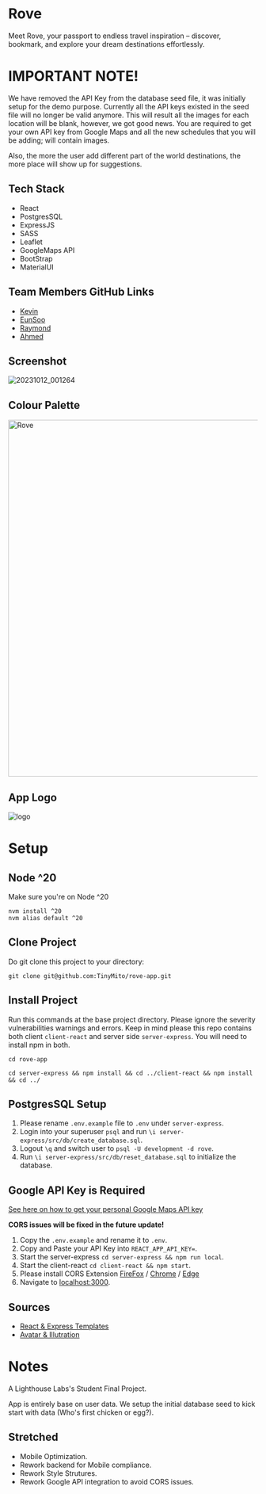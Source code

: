 # Rove
Meet Rove, your passport to endless travel inspiration – discover, bookmark, and explore your dream destinations effortlessly.

# IMPORTANT NOTE!
We have removed the API Key from the database seed file, it was initially setup for the demo purpose. Currently all the API keys existed in the seed file will no longer be valid anymore. This will result all the images for each location will be blank, however, we got good news. You are required to get your own API key from Google Maps and all the new schedules that you will be adding; will contain images.

Also, the more the user add different part of the world destinations, the more place will show up for suggestions.

## Tech Stack
* React 
* PostgresSQL
* ExpressJS
* SASS
* Leaflet
* GoogleMaps API
* BootStrap
* MaterialUI

## Team Members GitHub Links
* [Kevin](https://github.com/TinyMito) 
* [EunSoo](https://github.com/eunsookim1) 
* [Raymond](https://github.com/raylin98) 
* [Ahmed](https://github.com/Alhajahmed)

## Screenshot
![20231012_001264](https://github.com/TinyMito/rove-app/assets/75095713/9adc8fbf-cfa0-403a-93da-3e247baa0293)

## Colour Palette
<img width="720" alt="Rove" src="https://github.com/TinyMito/rove-app/assets/75095713/ea0b8050-6968-4fcf-88e4-387a01bc9f2b">

## App Logo
![logo](https://github.com/TinyMito/rove-app/assets/75095713/f3444c40-a0a5-4537-a8f9-8fb56060d866)

# Setup
## Node ^20
Make sure you're on Node ^20
```
nvm install ^20
nvm alias default ^20
```

## Clone Project
Do git clone this project to your directory:
```
git clone git@github.com:TinyMito/rove-app.git
```

## Install Project
Run this commands at the base project directory. Please ignore the severity vulnerabilities warnings and errors. Keep in mind please this repo contains both client `client-react` and server side `server-express`. You will need to install npm in both.
```
cd rove-app
```
```
cd server-express && npm install && cd ../client-react && npm install && cd ../
```

## PostgresSQL Setup
1. Please rename `.env.example` file to `.env` under `server-express`.
2. Login into your superuser `psql` and run `\i server-express/src/db/create_database.sql`.
3. Logout `\q` and switch user to `psql -U development -d rove`.
4. Run `\i server-express/src/db/reset_database.sql` to initialize the database.

## Google API Key is Required
[See here on how to get your personal Google Maps API key](https://developers.google.com/maps/documentation/embed/get-api-key)

**CORS issues will be fixed in the future update!**

1. Copy the `.env.example` and rename it to `.env`.
2. Copy and Paste your API Key into `REACT_APP_API_KEY=`.
3. Start the server-express `cd server-express && npm run local`. 
4. Start the client-react `cd client-react && npm start`.
5. Please install CORS Extension [FireFox](https://addons.mozilla.org/en-CA/firefox/addon/cors-unblock/?utm_content=addons-manager-reviews-link&utm_medium=firefox-browser&utm_source=firefox-browser) / [Chrome](https://chrome.google.com/webstore/detail/csp-unblock/lkbelpgpclajeekijigjffllhigbhobd) / [Edge](https://microsoftedge.microsoft.com/addons/detail/csp-unblock/ddjfnijclkbmemjealgjknemhhljclbo)
6. Navigate to [localhost:3000](http://localhost:3000/).

## Sources
* [React & Express Templates](https://github.com/gary-jipp/shell-react-express)
* [Avatar & Illutration](https://www.frebers.com/download/travelling-illustration-download)

# Notes
A Lighthouse Labs's Student Final Project.

App is entirely base on user data. We setup the initial database seed to kick start with data (Who's first chicken or egg?).

## Stretched 
- Mobile Optimization.
- Rework backend for Mobile compliance.
- Rework Style Strutures.
- Rework Google API integration to avoid CORS issues.
